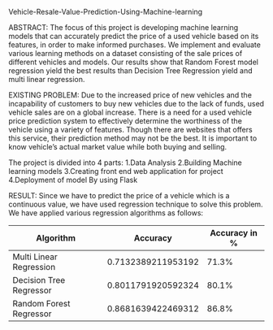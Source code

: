 
Vehicle-Resale-Value-Prediction-Using-Machine-learning

ABSTRACT:
The focus of this project is developing machine learning models that can accurately predict the price of a used vehicle based on its features, in order to make informed purchases. We implement and evaluate various learning methods on a dataset consisting of the sale prices of different vehicles and models. Our results show that Random Forest model regression yield the best results than Decision Tree Regression yield and multi linear regression.

EXISTING PROBLEM:
Due to the increased price of new vehicles and the incapability of customers to buy new vehicles due to the lack of funds, used vehicle sales are on a global increase. There is a need for a used vehicle price prediction system to effectively determine the worthiness of the vehicle using a variety of features. Though there are websites that offers this service, their prediction method may not be the best. It is important to know vehicle’s  actual market value while both buying and selling.

The project is divided into 4 parts:
1.Data Analysis
2.Building Machine learning models
3.Creating front end web application for project
4.Deployment of model By using Flask


RESULT:
Since we have to predict the price of a vehicle which is a continuous value, we have used regression technique to solve this problem. We have applied various regression algorithms as follows:

|Algorithm                |Accuracy             |Accuracy in %
|-------------------------|---------------------|--------------
|Multi Linear Regression  | 0.7132389211953192  | 71.3%
|Decision Tree Regressor  | 0.8011791920592324  | 80.1%
|Random Forest Regressor  | 0.8681639422469312  | 86.8%
